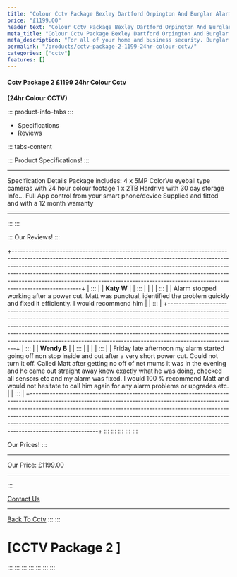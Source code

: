 ```yaml
---
title: "Colour Cctv Package Bexley Dartford Orpington And Burglar Alarm"
price: "£1199.00"
header_text: "Colour Cctv Package Bexley Dartford Orpington And Burglar Alarm"
meta_title: "Colour Cctv Package Bexley Dartford Orpington And Burglar Alarm"
meta_description: "For all of your home and business security. Burglar Alarm Servicing, Burglar Alarm Installation, Alarm Battery and CCTV. Call 020 8302 4065"
permalink: "/products/cctv-package-2-1199-24hr-colour-cctv/"
categories: ["cctv"]
features: []
---
```


#### Cctv Package 2 £1199 24hr Colour Cctv

**(24hr Colour CCTV)**

::: product-info-tabs
::: 
-   Specifications
-   Reviews

::: tabs-content
 
::: 
Product Specifications!
:::

  -------------------- ------------------------------------------------------------------
  Specification        Details
  Package includes:    4 x 5MP ColorVu eyeball type cameras with 24 hour colour footage
                       1 x 2TB Hardrive with 30 day storage
  Info\...             Full App control from your smart phone/device
                       Supplied and fitted and with a 12 month warranty
  -------------------- ------------------------------------------------------------------
:::
:::

::: 
Our Reviews!
:::

+------------------------------------------------------------------------------------------------------------------------------------------------------------------------------------------------------------------------------------------------------------------------------------------------------------------------------------------------------------------------------------------------------------------------------+
| :::                                                                                                                                                                                                                                                                                                                                                                                                         |
| **Katy W**                                                                                                                                                                                                                                                                                                                                                                                                                   |
| :::                                                                                                                                                                                                                                                                                                                                                                                                                          |
|                                                                                                                                                                                                                                                                                                                                                                                                                              |
| :::                                                                                                                                                                                                                                                                                                                                                                                         |
| Alarm stopped working after a power cut. Matt was punctual, identified the problem quickly and fixed it efficiently. I would recommend him                                                                                                                                                                                                                                                                                   |
| :::                                                                                                                                                                                                                                                                                                                                                                                                                          |
+------------------------------------------------------------------------------------------------------------------------------------------------------------------------------------------------------------------------------------------------------------------------------------------------------------------------------------------------------------------------------------------------------------------------------+
| :::                                                                                                                                                                                                                                                                                                                                                                                                         |
| **Wendy B**                                                                                                                                                                                                                                                                                                                                                                                                                  |
| :::                                                                                                                                                                                                                                                                                                                                                                                                                          |
|                                                                                                                                                                                                                                                                                                                                                                                                                              |
| :::                                                                                                                                                                                                                                                                                                                                                                                         |
| Friday late afternoon my alarm started going off non stop inside and out after a very short power cut. Could not turn it off. Called Matt after getting no off of net mums it was in the evening and he came out straight away knew exactly what he was doing, checked all sensors etc and my alarm was fixed. I would 100 % recommend Matt and would not hesitate to call him again for any alarm problems or upgrades etc. |
| :::                                                                                                                                                                                                                                                                                                                                                                                                                          |
+------------------------------------------------------------------------------------------------------------------------------------------------------------------------------------------------------------------------------------------------------------------------------------------------------------------------------------------------------------------------------------------------------------------------------+
:::
:::
:::
:::
:::

Our Prices!
:::

  ------------ ----------
  Our Price:   £1199.00
  ------------ ----------
:::

[ Contact Us](../contact/cctv-package-2-1199-24hr-colour-cctv.php.html)

------------------------------------------------------------------------

[ Back To Cctv](../categories/cctv.php.html)
:::
:::

# [CCTV Package 2 ]
:::
:::
:::
:::
:::
:::
:::
